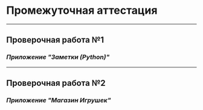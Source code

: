 # Промежуточная аттестация  

---
## Проверочная работа №1
### _Приложение "Заметки (Python)"_  

---

## Проверочная работа №2
### _Приложение "Магазин Игрушек"_  